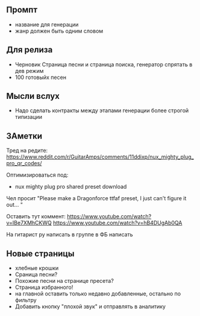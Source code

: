 ## Промпт

- название для генерации
- жанр должен быть одним словом

## Для релиза

- Черновик Страница песни и страница поиска, генератор спрятать в дев режим
- 100 готовыйх песен

## Мысли вслух

- Надо сделать контракты между этапами генерации более строгой типизации

## ЗАметки

Тред на редите: https://www.reddit.com/r/GuitarAmps/comments/11ddixp/nux_mighty_plug_pro_qr_codes/

Оптимизироваться под:

- nux mighty plug pro shared preset download

Чел просит "Please make a Dragonforce ttfaf preset, I just can't figure it out... "

Оставить тут коммент:
https://www.youtube.com/watch?v=IBe7XMhCKWQ
https://www.youtube.com/watch?v=hB4DUgAb0QA

На гитарист ру написать
в группе в ФБ написать

## Новые страницы

- хлебные крошки
- Сраница песни?
- Похожие песни на странице пресета?
- Страница избранного!
- на главной оставить только недавно добавленные, остально по фильтру
- Добавить кнопку "плохой звук" и отправлять в аналитику
